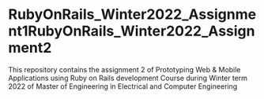 # RubyOnRails_Winter2022_Assignment1RubyOnRails_Winter2022_Assignment2
This repository contains the assignment 2 of Prototyping Web &amp; Mobile Applications using Ruby on Rails development Course during Winter term 2022 of Master of Engineering in Electrical and Computer Engineering
